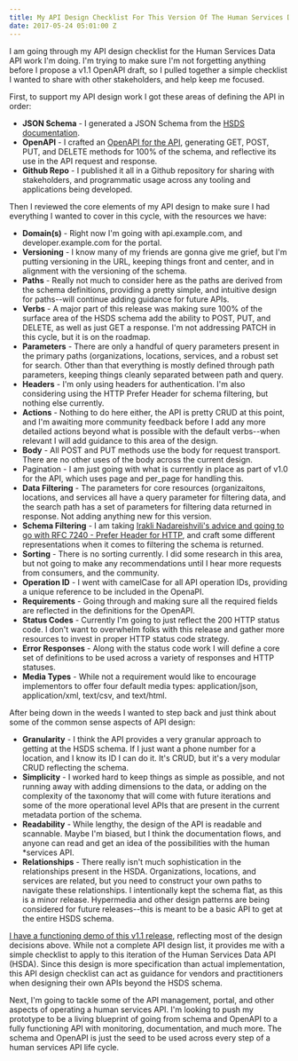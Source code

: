 ```yaml
---
title: My API Design Checklist For This Version Of The Human Services Data API
date: 2017-05-24 05:01:00 Z
---
```


I am going through my API design checklist for the Human Services Data API work I'm doing. I'm trying to make sure I'm not forgetting anything before I propose a v1.1 OpenAPI draft, so I pulled together a simple checklist I wanted to share with other stakeholders, and help keep me focused.

First, to support my API design work I got these areas of defining the API in order:

* **JSON Schema** - I generated a JSON Schema from the [HSDS documentation](https://openreferral.readthedocs.io/en/latest/reference/#objects-and-fields). 
* **OpenAPI** - I crafted an [OpenAPI for the API](https://openreferral.github.io/api-specification/definition/yaml/), generating GET, POST, PUT, and DELETE methods for 100% of the schema, and reflective its use in the API request and response.
* **Github Repo** - I published it all in a Github repository for sharing with stakeholders, and programmatic usage across any tooling and applications being developed.

Then I reviewed the core elements of my API design to make sure I had everything I wanted to cover in this cycle, with the resources we have:

* **Domain(s)** - Right now I'm going with api.example.com, and developer.example.com for the portal.
* **Versioning** - I know many of my friends are gonna give me grief, but I'm putting versioning in the URL, keeping things front and center, and in alignment with the versioning of the schema.
* **Paths** - Really not much to consider here as the paths are derived from the schema definitions, providing a pretty simple, and intuitive design for paths--will continue adding guidance for future APIs.
* **Verbs** - A major part of this release was making sure 100% of the surface area of the HSDS schema add the ability to POST, PUT, and DELETE, as well as just GET a response. I'm not addressing PATCH in this cycle, but it is on the roadmap.
* **Parameters** - There are only a handful of query parameters present in the primary paths (organizations, locations, services, and a robust set for search. Other than that everything is mostly defined through path parameters, keeping things cleanly separated between path and query.
* **Headers** - I'm only using headers for authentication. I'm also considering using the HTTP Prefer Header for schema filtering, but nothing else currently.  
* **Actions** - Nothing to do here either, the API is pretty CRUD at this point, and I'm awaiting more community feedback before I add any more detailed actions beyond what is possible with the default verbs--when relevant I will add guidance to this area of the design.
* **Body** - All POST and PUT methods use the body for request transport. There are no other uses of the body across the current design.
* Pagination - I am just going with what is currently in place as part of v1.0 for the API, which uses page and per_page for handling this.
* **Data Filtering** - The parameters for core resources (organizaitons, locations, and services all have a query parameter for filtering data, and the search path has a set of parameters for filtering data returned in response. Not adding anything new for this version.
* **Schema Filtering** - I am taking [Irakli Nadareishvili's advice and going to go with  RFC 7240 - Prefer Header for HTTP](http://www.freshblurbs.com/blog/2015/06/25/api-representations-prefer.html), and craft some different representations when it comes to filtering the schema is returned.
* **Sorting** - There is no sorting currently. I did some research in this area, but not going to make any recommendations until I hear more requests from consumers, and the community.
* **Operation ID** - I went with camelCase for all API operation IDs, providing a unique reference to be included in the OpenaPI.
* **Requirements** - Going through and making sure all the required fields are reflected in the definitions for the OpenAPI.
* **Status Codes** - Currently I'm going to just reflect the 200 HTTP status code. I don't want to overwhelm folks with this release and gather more resources to invest in proper HTTP status code strategy.
* **Error Responses** - Along with the status code work I will define a core set of definitions to be used across a variety of responses and HTTP statuses.
* **Media Types** - While not a requirement would like to encourage implementors to offer four default media types: application/json, application/xml, text/csv, and text/html.

After being down in the weeds I wanted to step back and just think about some of the common sense aspects of API design:

* **Granularity** - I think the API provides a very granular approach to getting at the HSDS schema. If I just want a phone number for a location, and I know its ID I can do it. It's CRUD, but it's a very modular CRUD reflecting the schema.
* **Simplicity** - I worked hard to keep things as simple as possible, and not running away with adding dimensions to the data, or adding on the complexity of the taxonomy that will come with future iterations and some of the more operational level APIs that are present in the current metadata portion of the schema.
* **Readability** - While lengthy, the design of the API is readable and scannable. Maybe I'm biased, but I think the documentation flows, and anyone can read and get an idea of the possibilities with the human *services API.
* **Relationships** - There really isn't much sophistication in the relationships present in the HSDA. Organizations, locations, and services are related, but you need to construct your own paths to navigate these relationships. I intentionally kept the schema flat, as this is a minor release. Hypermedia and other design patterns are being considered for future releases--this is meant to be a basic API to get at the entire HSDS schema.

[I have a functioning demo of this v1.1 release](http://developer.open.referral.adopta.agency/documentation/), reflecting most of the design decisions above. While not a complete API design list, it provides me with a simple checklist to apply to this iteration of the Human Services Data API (HSDA). Since this design is more specification than actual implementation, this API design checklist can act as guidance for vendors and practitioners when designing their own APIs beyond the HSDS schema.

Next, I'm going to tackle some of the API management, portal, and other aspects of operating a human services API. I'm looking to push my prototype to be a living blueprint of going from schema and OpenAPI to a fully functioning API with monitoring, documentation, and much more. The schema and OpenAPI is just the seed to be used across every step of a human services API life cycle.